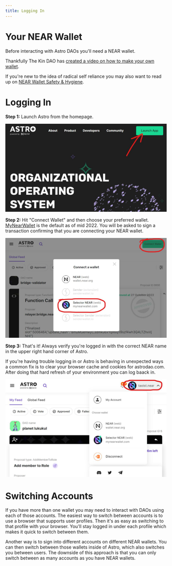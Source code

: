 ```yaml
---
title: Logging In 
---
```


# Your NEAR Wallet

Before interacting with Astro DAOs you'll need a NEAR wallet. 

Thankfully The Kin DAO has [created a video on how to make your own wallet](https://youtu.be/e_qnOOwFTOw?t=57).

If you're new to the idea of radical self reliance you may also want to read up on [NEAR Wallet Safety & Hygiene](https://twitter.com/starpause/status/1540502613707202560).

# Logging In

**Step 1:** Launch Astro from the homepage.

![Arrow pointing to Launch App "call to action" button.](../../static/img/logging-in-01.jpg)

**Step 2:** Hit "Connect Wallet" and then choose your preferred wallet. [MyNearWallet](MyNearWallet.com) is the default as of mid 2022. You will be asked to sign a transaction confirming that you are connecting your NEAR wallet.

![Highlighting the Connect Wallet button and modal overlay where users select their preferred wallet.](../../static/img/logging-in-02.jpg)

**Step 3:** That's it! Always verify you're logged in with the correct NEAR name in the upper right hand corner of Astro. 

If you're having trouble logging in or Astro is behaving in unexpected ways a common fix is to clear your browser cache and cookies for astrodao.com. After doing that hard refresh of your environment you can log baack in.

![Highlighting that a users NEAR name will always be displayed in the upper right corner of Astro.](../../static/img/logging-in-03.jpg)

# Switching Accounts 

If you have more than one wallet you may need to interact with DAOs using each of those accounts. The easiest way to switch between accounts is to use a browser that supports user profiles. Then it's as easy as switching to that profile with your browser. You'll stay logged in under each profile which makes it quick to switch between them.

Another way is to sign into different accounts on different NEAR wallets. You can then switch between those wallets inside of Astro, which also switches you between users. The downside of this approach is that you can only switch between as many accounts as you have NEAR wallets.